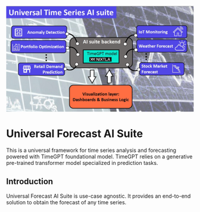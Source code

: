 ![Alt text](./figures/front.jpg)
# Universal Forecast AI Suite
This is a universal framework for time series analysis and forecasting powered with TimeGPT foundational model. TimeGPT
relies on a generative pre-trained transformer model specialized in prediction tasks.

## Introduction
Universal Forecast AI Suite is use-case agnostic. It provides an end-to-end
 solution to obtain the forecast of any time series. 


